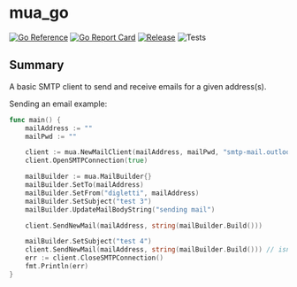 # mua_go
[![Go Reference](https://pkg.go.dev/badge/github.com/ale8k/mua_go.svg)](https://pkg.go.dev/github.com/ale8k/mua_go)
[![Go Report Card](https://goreportcard.com/badge/github.com/ale8k/mua_go)](https://goreportcard.com/report/github.com/ale8k/mua_go)
[![Release](https://img.shields.io/github/release/golang-standards/project-layout.svg?style=flat-square)](https://github.com/ale8k/mua_go/releases/latest)
![Tests](https://github.com/ale8k/mua_go/actions/workflows/tests.yml/badge.svg)

## Summary
A basic SMTP client to send and receive emails for a given address(s).

Sending an email example:
```go
func main() {
	mailAddress := ""
	mailPwd := ""

	client := mua.NewMailClient(mailAddress, mailPwd, "smtp-mail.outlook.com:587")
	client.OpenSMTPConnection(true)

	mailBuilder := mua.MailBuilder{}
	mailBuilder.SetTo(mailAddress)
	mailBuilder.SetFrom("digletti", mailAddress)
	mailBuilder.SetSubject("test 3")
	mailBuilder.UpdateMailBodyString("sending mail")

	client.SendNewMail(mailAddress, string(mailBuilder.Build()))

	mailBuilder.SetSubject("test 4")
	client.SendNewMail(mailAddress, string(mailBuilder.Build())) // isnt sending, huh ?
	err := client.CloseSMTPConnection()
	fmt.Println(err)
}
```
